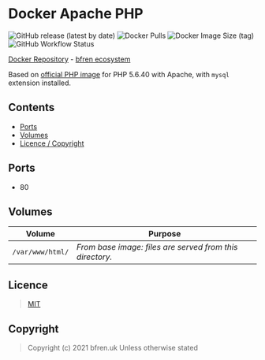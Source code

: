 # Docker Apache PHP

![GitHub release (latest by date)](https://img.shields.io/github/v/release/bfren/docker-apache-php) ![Docker Pulls](https://img.shields.io/docker/pulls/bcgdesign/apache-php?label=pulls) ![Docker Image Size (tag)](https://img.shields.io/docker/image-size/bcgdesign/apache-php/latest?label=size)<br/>
![GitHub Workflow Status](https://img.shields.io/github/workflow/status/bfren/docker-apache-php/dev-5_6?label=PHP+5.6)

[Docker Repository](https://hub.docker.com/r/bcgdesign/apache-php) - [bfren ecosystem](https://github.com/bfren/docker)

Based on [official PHP image](https://hub.docker.com/_/php/) for PHP 5.6.40 with Apache, with `mysql` extension installed.

## Contents

* [Ports](#ports)
* [Volumes](#volumes)
* [Licence / Copyright](#licence)

## Ports

* 80

## Volumes

| Volume             | Purpose                                                  |
| ------------------ | -------------------------------------------------------- |
| `/var/www/html/`   | *From base image: files are served from this directory.* |

## Licence

> [MIT](https://mit.bfren.uk/2020)

## Copyright

> Copyright (c) 2021 bfren.uk
> Unless otherwise stated
